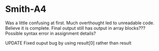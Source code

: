 # Smith-A4

Was a little confusing at first. Much overthought led to unreadable code. 
Believe it is complete. Final output still has output in array blocks???
Possible syntax error in assignment details? 

UPDATE
Fixed ouput bug by using result[0] rather than result
